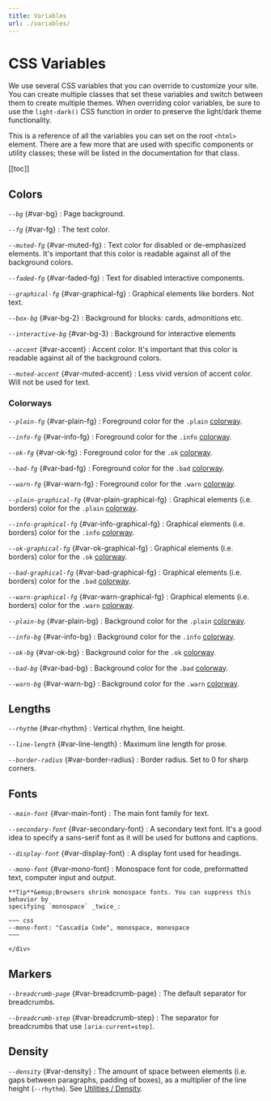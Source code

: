 ```yaml
---
title: Variables
url: ./variables/
---
```


# CSS Variables

We use several CSS variables that you can override to customize your site. You
can create multiple classes that set these variables and switch between them to
create multiple themes. When overriding color variables, be sure to use the
`light-dark()` CSS function in order to preserve the light/dark theme functionality.

This is a reference of all the variables you can set on the root `<html>`
element. There are a few more that are used with specific components or utility
classes; these will be listed in the documentation for that class.

[[toc]]

## Colors

<dfn>`--bg`</dfn> {#var-bg}
:   Page background.

<dfn>`--fg`</dfn> {#var-fg}
:   The text color.

<dfn>`--muted-fg`</dfn> {#var-muted-fg}
:   Text color for disabled or de-emphasized elements. It's important that this
    color is readable against all of the background colors.

<dfn>`--faded-fg`</dfn> {#var-faded-fg}
:   Text for disabled interactive components.

<dfn>`--graphical-fg`</dfn> {#var-graphical-fg}
:   Graphical elements like borders. Not text.

<dfn>`--box-bg`</dfn> {#var-bg-2}
:   Background for blocks: cards, admonitions etc.

<dfn>`--interactive-bg`</dfn> {#var-bg-3}
:   Background for interactive elements

<dfn>`--accent`</dfn> {#var-accent}
:   Accent color. It's important that this
    color is readable against all of the background colors.

<dfn>`--muted-accent`</dfn> {#var-muted-accent}
:   Less vivid version of accent color. Will not be used for text.


### Colorways

<dfn>`--plain-fg`</dfn> {#var-plain-fg}
:   Foreground color for the `.plain` [colorway][].

<dfn>`--info-fg`</dfn> {#var-info-fg}
:   Foreground color for the `.info` [colorway][].

<dfn>`--ok-fg`</dfn> {#var-ok-fg}
:   Foreground color for the `.ok` [colorway][].

<dfn>`--bad-fg`</dfn> {#var-bad-fg}
:   Foreground color for the `.bad` [colorway][].

<dfn>`--warn-fg`</dfn> {#var-warn-fg}
:   Foreground color for the `.warn` [colorway][].

<dfn>`--plain-graphical-fg`</dfn> {#var-plain-graphical-fg}
:   Graphical elements (i.e. borders) color for the `.plain` [colorway][].

<dfn>`--info-graphical-fg`</dfn> {#var-info-graphical-fg}
:   Graphical elements (i.e. borders) color for the `.info` [colorway][].

<dfn>`--ok-graphical-fg`</dfn> {#var-ok-graphical-fg}
:   Graphical elements (i.e. borders) color for the `.ok` [colorway][].

<dfn>`--bad-graphical-fg`</dfn> {#var-bad-graphical-fg}
:   Graphical elements (i.e. borders) color for the `.bad` [colorway][].

<dfn>`--warn-graphical-fg`</dfn> {#var-warn-graphical-fg}
:   Graphical elements (i.e. borders) color for the `.warn` [colorway][].

<dfn>`--plain-bg`</dfn> {#var-plain-bg}
:   Background color for the `.plain` [colorway][].

<dfn>`--info-bg`</dfn> {#var-info-bg}
:   Background color for the `.info` [colorway][].

<dfn>`--ok-bg`</dfn> {#var-ok-bg}
:   Background color for the `.ok` [colorway][].

<dfn>`--bad-bg`</dfn> {#var-bad-bg}
:   Background color for the `.bad` [colorway][].

<dfn>`--warn-bg`</dfn> {#var-warn-bg}
:   Background color for the `.warn` [colorway][].


## Lengths

<dfn>`--rhythm`</dfn> {#var-rhythm}
:   Vertical rhythm, line height.

<dfn>`--line-length`</dfn> {#var-line-length}
:   Maximum line length for prose.

<dfn>`--border-radius`</dfn> {#var-border-radius}
:   Border radius. Set to 0 for sharp corners.


## Fonts

<dfn>`--main-font`</dfn> {#var-main-font}
:   The main font family for text.

<dfn>`--secondary-font`</dfn> {#var-secondary-font}
:   A secondary text font. It's a good idea to specify a sans-serif font as it
    will be used for buttons and captions.

<dfn>`--display-font`</dfn> {#var-display-font}
:   A display font used for headings.

<dfn>`--mono-font`</dfn> {#var-mono-font}
:   Monospace font for code, preformatted text, computer input and output.
    <div class="box info crowded">

    **Tip**&emsp;Browsers shrink monospace fonts. You can suppress this behavior by
    specifying `monospace` _twice_:

    ~~~ css
    --mono-font: "Cascadia Code", monospace, monospace
    ~~~
    
    </div>


## Markers

<dfn>`--breadcrumb-page`</dfn> {#var-breadcrumb-page}
:   The default separator for breadcrumbs.

<dfn>`--breadcrumb-step`</dfn> {#var-breadcrumb-step}
:   The separator for breadcrumbs that use `[aria-current=step]`.

## Density

<dfn>`--density`</dfn> {#var-density}
:   The amount of space between elements (i.e. gaps between paragraphs, padding
    of boxes), as a multiplier of the line height (`--rhythm`). See
    [Utilities / Density](/docs/util#density).


[colorway]: /docs/colorways
